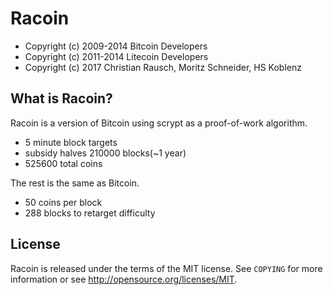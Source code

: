 Racoin 
================================

- Copyright (c) 2009-2014 Bitcoin Developers
- Copyright (c) 2011-2014 Litecoin Developers
- Copyright (c) 2017 Christian Rausch, Moritz Schneider, HS Koblenz

What is Racoin?
----------------

Racoin is a version of Bitcoin using scrypt as a proof-of-work algorithm.
 - 5 minute block targets
 - subsidy halves 210000 blocks(~1 year)
 - 525600 total coins

The rest is the same as Bitcoin.
 - 50 coins per block
 - 288 blocks to retarget difficulty


License
-------

Racoin is released under the terms of the MIT license. See `COPYING` for more
information or see http://opensource.org/licenses/MIT.



